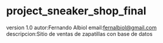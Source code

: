 # project_sneaker_shop_final
version 1.0
autor:Fernando Albiol
email:fernalbiol@gmail.com
descripcion:Sitio de ventas de zapatillas con base de datos
